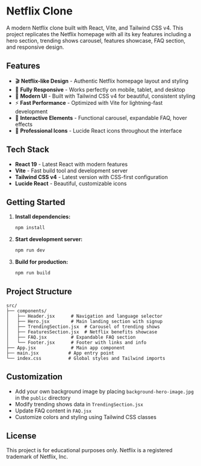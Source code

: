 # Netflix Clone

A modern Netflix clone built with React, Vite, and Tailwind CSS v4. This project replicates the Netflix homepage with all its key features including a hero section, trending shows carousel, features showcase, FAQ section, and responsive design.

## Features

- 🎬 **Netflix-like Design** - Authentic Netflix homepage layout and styling
- 📱 **Fully Responsive** - Works perfectly on mobile, tablet, and desktop
- 🎨 **Modern UI** - Built with Tailwind CSS v4 for beautiful, consistent styling
- ⚡ **Fast Performance** - Optimized with Vite for lightning-fast development
- 🎯 **Interactive Elements** - Functional carousel, expandable FAQ, hover effects
- 🎪 **Professional Icons** - Lucide React icons throughout the interface

## Tech Stack

- **React 19** - Latest React with modern features
- **Vite** - Fast build tool and development server
- **Tailwind CSS v4** - Latest version with CSS-first configuration
- **Lucide React** - Beautiful, customizable icons

## Getting Started

1. **Install dependencies:**
   ```bash
   npm install
   ```

2. **Start development server:**
   ```bash
   npm run dev
   ```

3. **Build for production:**
   ```bash
   npm run build
   ```

## Project Structure

```
src/
├── components/
│   ├── Header.jsx      # Navigation and language selector
│   ├── Hero.jsx        # Main landing section with signup
│   ├── TrendingSection.jsx  # Carousel of trending shows
│   ├── FeaturesSection.jsx  # Netflix benefits showcase
│   ├── FAQ.jsx         # Expandable FAQ section
│   └── Footer.jsx      # Footer with links and info
├── App.jsx             # Main app component
├── main.jsx           # App entry point
└── index.css          # Global styles and Tailwind imports
```

## Customization

- Add your own background image by placing `background-hero-image.jpg` in the `public` directory
- Modify trending shows data in `TrendingSection.jsx`
- Update FAQ content in `FAQ.jsx`
- Customize colors and styling using Tailwind CSS classes

## License

This project is for educational purposes only. Netflix is a registered trademark of Netflix, Inc.
